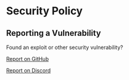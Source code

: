 # Security Policy


## Reporting a Vulnerability

Found an exploit or other security vulnerability? 

[Report on GitHub](https://github.com/afkvido/MinecraftDungeonsModpacks/issues/new/choose)

[Report on Discord](https://disboard.org/server/893975758677086238)
